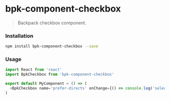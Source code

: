 # bpk-component-checkbox

> Backpack checkbox component.

### Installation

```sh
npm install bpk-component-checkbox --save
```

### Usage

```js
import React from 'react'
import BpkCheckbox from 'bpk-component-checkbox'

export default MyComponent = () => (
  <BpkCheckbox name='prefer-directs' onChange={() => console.log('select changed')} checked />
)
```
